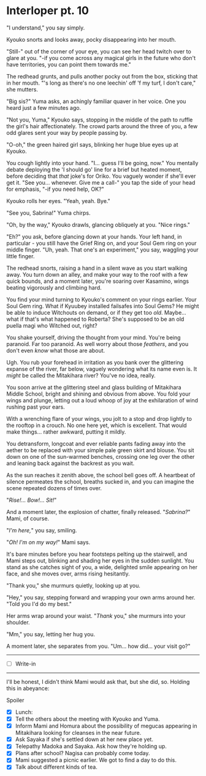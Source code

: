 # Interloper pt. 10

"I understand," you say simply.

Kyouko snorts and looks away, pocky disappearing into her mouth.

"Still-" out of the corner of your eye, you can see her head twitch over to glare at you. "-if you come across any magical girls in the future who don't have territories, you can point them towards me."

The redhead grunts, and pulls another pocky out from the box, sticking that in her mouth. "'s long as there's no one leechin' off 'f my turf, I don't care," she mutters.

"Big sis?" Yuma asks, an achingly familiar quaver in her voice. One you heard just a few minutes ago.

"Not you, Yuma," Kyouko says, stopping in the middle of the path to ruffle the girl's hair affectionately. The crowd parts around the three of you, a few odd glares sent your way by people passing by.

"O-oh," the green haired girl says, blinking her huge blue eyes up at Kyouko.

You cough lightly into your hand. "I... guess I'll be going, now." You mentally debate deploying the 'I should go' line for a brief but heated moment, before deciding that *that* joke's for Oriko. You vaguely wonder if she'll ever get it. "See you... whenever. Give me a call-" you tap the side of your head for emphasis, "-if you need help, OK?"

Kyouko rolls her eyes. "Yeah, yeah. Bye."

"See you, Sabrina!" Yuma chirps.

"Oh, by the way," Kyouko drawls, glancing obliquely at you. "Nice rings."

"Eh?" you ask, before glancing down at your hands. Your left hand, in particular - you still have the Grief Ring on, and your Soul Gem ring on your middle finger. "Uh, yeah. That one's an experiment," you say, waggling your little finger.

The redhead snorts, raising a hand in a silent wave as you start walking away. You turn down an alley, and make your way to the roof with a few quick bounds, and a moment later, you're soaring over Kasamino, wings beating vigorously and climbing hard.

You find your mind turning to Kyouko's comment on your rings earlier. Your Soul Gem ring. What if Kyuubey installed failsafes into Soul Gems? He might be able to induce Witchouts on demand, or if they get too *old*. Maybe... what if that's what happened to Roberta? She's supposed to be an old puella magi who Witched out, right?

You shake yourself, driving the thought from your mind. You're being paranoid. Far too paranoid. As well worry about those *feathers*, and you don't even *know* what those are about.

Ugh. You rub your forehead in irritation as you bank over the glittering expanse of the river, far below, vaguely wondering what its name even is. It *might* be called the Mitakihara river? You've no idea, really.

You soon arrive at the glittering steel and glass building of Mitakihara Middle School, bright and shining and obvious from above. You fold your wings and plunge, letting out a loud whoop of joy at the exhilaration of wind rushing past your ears.

With a wrenching flare of your wings, you jolt to a stop and drop lightly to the rooftop in a crouch. No one here yet, which is excellent. That would make things... rather awkward, putting it mildly.

You detransform, longcoat and ever reliable pants fading away into the aether to be replaced with your simple pale green skirt and blouse. You sit down on one of the sun-warmed benches, crossing one leg over the other and leaning back against the backrest as you wait.

As the sun reaches it zenith above, the school bell goes off. A heartbeat of silence permeates the school, breaths sucked in, and you can imagine the scene repeated dozens of times over.

"*Rise!... Bow!... Sit!*"

And a moment later, the explosion of chatter, finally released. "*Sabrina?*" Mami, of course.

"*I'm here,*" you say, smiling.

"*Oh! I'm on my way!*" Mami says.

It's bare minutes before you hear footsteps pelting up the stairwell, and Mami steps out, blinking and shading her eyes in the sudden sunlight. You stand as she catches sight of you, a wide, delighted smile appearing on her face, and she moves over, arms rising hesitantly.

"Thank you," she murmurs quietly, looking up at you.

"Hey," you say, stepping forward and wrapping your own arms around her. "Told you I'd do my best."

Her arms wrap around your waist. "*Thank* you," she murmurs into your shoulder.

"Mm," you say, letting her hug you.

A moment later, she separates from you. "Um... how did... your visit go?"

---

- [ ] Write-in

---

I'll be honest, I didn't think Mami would ask that, but she did, so. Holding this in abeyance:

Spoiler

- [x] Lunch:
- [x] Tell the others about the meeting with Kyouko and Yuma.
- [x] Inform Mami and Homura about the possibility of megucas appearing in Mitakihara looking for cleanses in the near future.
- [x] Ask Sayaka if she's settled down at her new place yet.
- [x] Telepathy Madoka and Sayaka. Ask how they're holding up.
- [x] Plans after school? Nagisa can probably come today.
- [x] Mami suggested a picnic earlier. We got to find a day to do this.
- [x] Talk about different kinds of tea.
